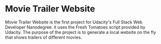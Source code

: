 # Movie Trailer Website

Movie Trailer Website is the first project for Udacity's Full Stack Web Developer Nanodegree.
it uses the Fresh Tomatoes script provided by Udacity. The purpose of the project is to generate a local website on the fly that shows trailers of different movies.


